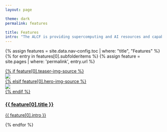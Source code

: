```yaml
---
layout: page

theme: dark
permalink: features

title: Features
intro: "The ALCF is providing supercomputing and AI resources and capabilities to enable pioneering research at the intersection of simulation, big data analysis, and machine learning."
---
```



<div class="teasers">

{% assign features = site.data.nav-config.toc | where: "title", "Features" %}
{% for entry in features[0].subfolderitems %}
{% assign feature = site.pages | where: 'permalink', entry.url %}


<div class="teaser">
  <a href="{{ site.url }}/{{ entry.url }}">
  	<div class="image-wrapper">
  		{% if feature[0].teaser-img-source %}
      <div><img src="{{ site.url }}/assets/images/{{ feature[0].teaser-img-source }}"></div>
      {% elsif feature[0].hero-img-source %}
      <div><img src="{{ site.url }}/assets/images/{{ feature[0].hero-img-source }}"></div>
      {% endif %}
  		<div class="hover-scrim"></div>
  	</div>
  	<div class="content-wrapper">
  		<h3>{{ feature[0].title }}</h3>
  		<p>{{ feature[0].intro }}</p>
  	</div>
  </a>
</div>

{% endfor %}

</div>

